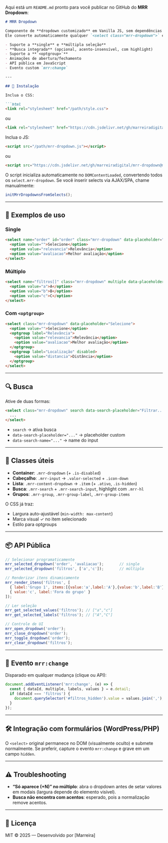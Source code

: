 Aqui está um `README.md` pronto para você publicar no GitHub do **MRR Dropdown**:

````markdown
# MRR Dropdown

Componente de **dropdown customizado** em Vanilla JS, sem dependências externas.  
Ele converte automaticamente qualquer `<select class="mrr-dropdown">` em um dropdown com:

- Suporte a **single** e **múltipla seleção**
- **Busca integrada** (opcional, acento-insensível, com highlight)
- Suporte a **`<optgroup>`**
- Animações de abertura/fechamento
- API pública em JavaScript
- Evento custom `mrr:change`

---

## 🚀 Instalação

Inclua o CSS:

```html
<link rel="stylesheet" href="/path/style.css">
````
ou
```html
<link rel="stylesheet" href="https://cdn.jsdelivr.net/gh/marreiradigital/mrr-dropdown@main/style-min-v2.css" />
````

Inclua o JS:

```html
<script src="/path/mrr-dropdown.js"></script>
```
ou
```html
<script src="https://cdn.jsdelivr.net/gh/marreiradigital/mrr-dropdown@main/mrr-dropdown-min.js"></script>
```

O script inicializa automaticamente no `DOMContentLoaded`, convertendo todos os `select.mrr-dropdown`.
Se você inserir selects via AJAX/SPA, chame manualmente:

```js
initMrrDropdownsFromSelects();
```

---

## 📄 Exemplos de uso

### Single

```html
<select name="order" id="order" class="mrr-dropdown" data-placeholder="Selecione">
  <option value="">Selecione</option>
  <option value="relevancia">Relevância</option>
  <option value="avaliacao">Melhor avaliação</option>
</select>
```

### Múltiplo

```html
<select name="filtros[]" class="mrr-dropdown" multiple data-placeholder="Selecione filtros">
  <option value="a">A</option>
  <option value="b">B</option>
  <option value="c">C</option>
</select>
```

### Com `<optgroup>`

```html
<select class="mrr-dropdown" data-placeholder="Selecione">
  <option value="">Selecione</option>
  <optgroup label="Relevância">
    <option value="relevancia">Relevância</option>
    <option value="avaliacao">Melhor avaliação</option>
  </optgroup>
  <optgroup label="Localização" disabled>
    <option value="distancia">Distância</option>
  </optgroup>
</select>
```

---

## 🔍 Busca

Ative de duas formas:

```html
<select class="mrr-dropdown" search data-search-placeholder="Filtrar..." data-search-name="busca_order">
  ...
</select>
```

* `search` → ativa busca
* `data-search-placeholder="..."` → placeholder custom
* `data-search-name="..."` → name do input

---

## 🎨 Classes úteis

* **Container**: `.mrr-dropdown` (+ `.is-disabled`)
* **Cabeçalho**: `.mrr-input` → `.valor-selected` + `.icon-down`
* **Lista**: `.mrr-content-dropdown` → `.item` (+ `.ativo`, `.is-hidden`)
* **Busca**: `.mrr-search` + `.mrr-search-input`, highlight com `.mrr-hl`
* **Grupos**: `.mrr-group`, `.mrr-group-label`, `.mrr-group-items`

O CSS já traz:

* Largura auto-ajustável (`min-width: max-content`)
* Marca visual ✓ no item selecionado
* Estilo para optgroups

---

## 📦 API Pública

```js
// Selecionar programaticamente
mrr_selected_dropdown('order', 'avaliacao');       // single
mrr_selected_dropdown('filtros', ['a','c']);       // múltiplo

// Renderizar itens dinamicamente
mrr_render_itens('filtros', [
  { label:'Grupo 1', items:[{value:'a',label:'A'},{value:'b',label:'B'}] },
  { value:'c', label:'Fora do grupo' }
]);

// Ler seleção
mrr_get_selected_values('filtros'); // ["a","c"]
mrr_get_selected_labels('filtros'); // ["A","C"]

// Controle de UI
mrr_open_dropdown('order');
mrr_close_dropdown('order');
mrr_toggle_dropdown('order');
mrr_clear_dropdown('filtros');
```

---

## 📡 Evento `mrr:change`

Disparado em qualquer mudança (clique ou API):

```js
document.addEventListener('mrr:change', (e) => {
  const { dataId, multiple, labels, values } = e.detail;
  if (dataId === 'filtros') {
    document.querySelector('#filtros_hidden').value = values.join(',');
  }
});
```

---

## 🛠️ Integração com formulários (WordPress/PHP)

O `<select>` original permanece no DOM (visualmente oculto) e submete normalmente.
Se preferir, capture o evento `mrr:change` e grave em um campo `hidden`.

---

## ⚠️ Troubleshooting

* **“Só aparece (+N)” no múltiplo**: abra o dropdown antes de setar valores em modais (largura depende do elemento visível).
* **Busca não encontra com acentos**: esperado, pois a normalização remove acentos.

---

## 📜 Licença

MIT © 2025 — Desenvolvido por \[Marreira]
